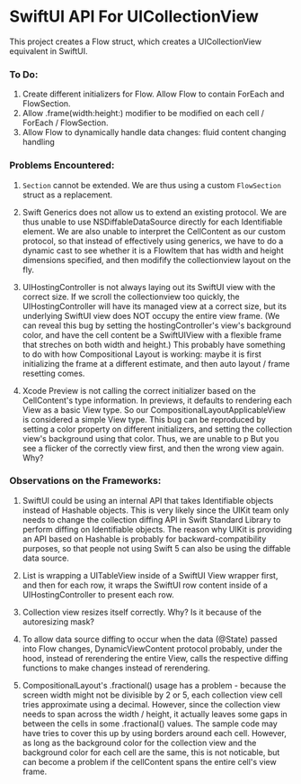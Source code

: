 #  SwiftUI API For UICollectionView

This project creates a Flow struct, which creates a UICollectionView equivalent in SwiftUI.

### To Do: ###
1. Create different initializers for Flow. Allow Flow to contain ForEach and FlowSection.
2. Allow .frame(width:height:) modifier to be modified on each cell / ForEach / FlowSection.
3. Allow Flow to dynamically handle data changes: fluid content changing handling



### Problems Encountered: ###
1. `Section` cannot be extended. We are thus using a custom `FlowSection` struct as a replacement.

2. Swift Generics does not allow us to extend an existing protocol. We are thus unable to use NSDiffableDataSource directly for each Identifiable element. We are also unable to interpret the CellContent as our custom protocol, so that instead of effectively using generics, we have to do a dynamic cast to see whether it is a FlowItem that has width and height dimensions specified, and then modifify the collectionview layout on the fly.

3. UIHostingController is not always laying out its SwiftUI view with the correct size. If we scroll the collectionview too quickly, the UIHostingController will have its managed view at a correct size, but its underlying SwiftUI view does NOT occupy the entire view frame. (We can reveal this bug by setting the hostingController's view's background color, and have the cell content be a SwiftUIView with a flexible frame that streches on both width and height.) This probably have something to do with how Compositional Layout is working: maybe it is first initializing the frame at a different estimate, and then auto layout / frame resetting comes.

4. Xcode Preview is not calling the correct initializer based on the CellContent's type information. In previews, it defaults to rendering each View as a basic View type. So our CompositionalLayoutApplicableView is considered a simple View type. This bug can be reproduced by setting a color property on different initializers, and setting the collection view's background using that color. Thus, we are unable to p  But you see a flicker of the correctly view first, and then the wrong view again. Why?


### Observations on the Frameworks: ###
1. SwiftUI could be using an internal API that takes Identifiable objects instead of Hashable objects. This is very likely since the UIKit team only needs to change the collection diffing API in Swift Standard Library to perform diffing on Identifiable objects. The reason why UIKit is providing an API based on Hashable is probably for backward-compatibility purposes, so that people not using Swift 5 can also be using the diffable data source.

2. List is wrapping a UITableView inside of a SwiftUI View wrapper first, and then for each row, it wraps the SwiftUI row content inside of a UIHostingController to present each row.

3. Collection view resizes itself correctly. Why? Is it because of the autoresizing mask?

4. To allow data source diffing to occur when the data (@State) passed into Flow changes, DynamicViewContent protocol probably, under the hood, instead of rerendering the entire View, calls the respective diffing functions to make changes instead of rerendering.

5. CompositionalLayout's .fractional() usage has a problem - because the screen width might not be divisible by 2 or 5, each collection view cell tries approximate using a decimal. However, since the collection view needs to span across the width / height, it actually leaves some gaps in between the cells in some .fractional() values. The sample code may have tries to cover this up by using borders around each cell. However, as long as the background color for the collection view and the background color for each cell are the same, this is not noticable, but can become a problem if the cellContent spans the entire cell's view frame.
